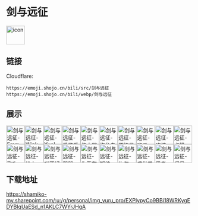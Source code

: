 # 剑与远征
<img src="https://emoji.shojo.cn/bili/src/剑与远征/icon.png" width="50" height="50" alt="icon">

## 链接
Cloudflare:
```
https://emoji.shojo.cn/bili/src/剑与远征
https://emoji.shojo.cn/bili/webp/剑与远征
```
## 展示
<img src="https://emoji.shojo.cn/bili/src/剑与远征/剑与远征-Emm.png" width="50" height="50" alt="剑与远征-Emm"><img src="https://emoji.shojo.cn/bili/src/剑与远征/剑与远征-Wink.png" width="50" height="50" alt="剑与远征-Wink"><img src="https://emoji.shojo.cn/bili/src/剑与远征/剑与远征-Yue!.png" width="50" height="50" alt="剑与远征-Yue!"><img src="https://emoji.shojo.cn/bili/src/剑与远征/剑与远征-爱了爱了.png" width="50" height="50" alt="剑与远征-爱了爱了"><img src="https://emoji.shojo.cn/bili/src/剑与远征/剑与远征-抱大腿.png" width="50" height="50" alt="剑与远征-抱大腿"><img src="https://emoji.shojo.cn/bili/src/剑与远征/剑与远征-抱住自己.png" width="50" height="50" alt="剑与远征-抱住自己"><img src="https://emoji.shojo.cn/bili/src/剑与远征/剑与远征-不愧是我.png" width="50" height="50" alt="剑与远征-不愧是我"><img src="https://emoji.shojo.cn/bili/src/剑与远征/剑与远征-吃瓜.png" width="50" height="50" alt="剑与远征-吃瓜"><img src="https://emoji.shojo.cn/bili/src/剑与远征/剑与远征-吃惊.png" width="50" height="50" alt="剑与远征-吃惊"><img src="https://emoji.shojo.cn/bili/src/剑与远征/剑与远征-点赞.png" width="50" height="50" alt="剑与远征-点赞"><img src="https://emoji.shojo.cn/bili/src/剑与远征/剑与远征-飞吻.png" width="50" height="50" alt="剑与远征-飞吻"><img src="https://emoji.shojo.cn/bili/src/剑与远征/剑与远征-给力.png" width="50" height="50" alt="剑与远征-给力"><img src="https://emoji.shojo.cn/bili/src/剑与远征/剑与远征-哄不好.png" width="50" height="50" alt="剑与远征-哄不好"><img src="https://emoji.shojo.cn/bili/src/剑与远征/剑与远征-哭哭.png" width="50" height="50" alt="剑与远征-哭哭"><img src="https://emoji.shojo.cn/bili/src/剑与远征/剑与远征-你币有了.png" width="50" height="50" alt="剑与远征-你币有了"><img src="https://emoji.shojo.cn/bili/src/剑与远征/剑与远征-期待.png" width="50" height="50" alt="剑与远征-期待"><img src="https://emoji.shojo.cn/bili/src/剑与远征/剑与远征-生气.png" width="50" height="50" alt="剑与远征-生气"><img src="https://emoji.shojo.cn/bili/src/剑与远征/剑与远征-盛世美颜.png" width="50" height="50" alt="剑与远征-盛世美颜"><img src="https://emoji.shojo.cn/bili/src/剑与远征/剑与远征-思考.png" width="50" height="50" alt="剑与远征-思考"><img src="https://emoji.shojo.cn/bili/src/剑与远征/剑与远征-问号.png" width="50" height="50" alt="剑与远征-问号">

## 下载地址

https://shamiko-my.sharepoint.com/:u:/g/personal/img_yuru_pro/EXPlypyCo9BBi18WRKygEDYBIqUaESd_n1AKLC7WYrJHgA